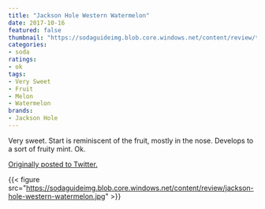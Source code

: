 ```yaml
---
title: "Jackson Hole Western Watermelon"
date: 2017-10-16
featured: false
thumbnail: "https://sodaguideimg.blob.core.windows.net/content/review/thumbs/jackson-hole-western-watermelon.jpg"
categories:
- soda
ratings:
- ok
tags:
- Very Sweet
- Fruit
- Melon
- Watermelon
brands:
- Jackson Hole
---
```


Very sweet. Start is reminiscent of the fruit, mostly in the nose. Develops to a sort of fruity mint. Ok.

[Originally posted to Twitter.](https://twitter.com/Cavorter/status/919986154837028864)

{{< figure src="https://sodaguideimg.blob.core.windows.net/content/review/jackson-hole-western-watermelon.jpg" >}}
